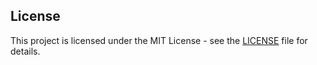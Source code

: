## License
This project is licensed under the MIT License - see the [LICENSE](LICENSE) file for details.